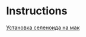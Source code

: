 # Instructions
[Установка селеноида на мак](https://github.com/obulatkina/Instructions/blob/master/selenoid/README.md)

